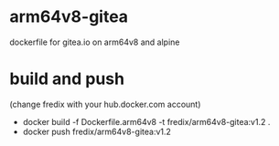 # arm64v8-gitea
dockerfile for gitea.io on arm64v8 and alpine

# build and push

(change fredix with your hub.docker.com account)

* docker build -f Dockerfile.arm64v8 -t fredix/arm64v8-gitea:v1.2 .
* docker push fredix/arm64v8-gitea:v1.2
